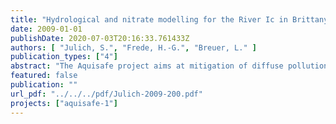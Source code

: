 ```yaml
---
title: "Hydrological and nitrate modelling for the River Ic in Brittany (France) - Simulation results and pre-liminary scenario analysis"
date: 2009-01-01
publishDate: 2020-07-03T20:16:33.761433Z
authors: [ "Julich, S.", "Frede, H.-G.", "Breuer, L." ]
publication_types: ["4"]
abstract: "The Aquisafe project aims at mitigation of diffuse pollution from agricultural sources to protect surface water resources. The first project phase (2007-2009) focused on the review of available information and preliminary tests regarding (i) most relevant contaminants, (ii) system-analytical tools to assess sources and pathways of diffuse agricultural pollution, (iii) the potential of mitigation zones, such as wetlands or riparian buffers, to reduce diffuse agricultural pollution of surface waters and (iv) experimental setups to simulate mitigation zones under controlled conditions."
featured: false
publication: ""
url_pdf: "../../../pdf/Julich-2009-200.pdf"
projects: ["aquisafe-1"]
---
```


